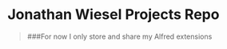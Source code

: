 Jonathan Wiesel Projects Repo
=============================================

>###For now I only store and share my Alfred extensions 
